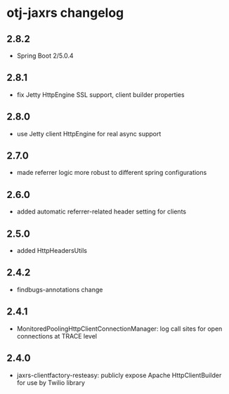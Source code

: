 otj-jaxrs changelog
===================

2.8.2
-----
* Spring Boot 2/5.0.4

2.8.1
-----

* fix Jetty HttpEngine SSL support, client builder properties

2.8.0
-----

* use Jetty client HttpEngine for real async support

2.7.0
-----

* made referrer logic more robust to different spring configurations

2.6.0
-----

* added automatic referrer-related header setting for clients

2.5.0
-----

* added HttpHeadersUtils

2.4.2
-----

* findbugs-annotations change

2.4.1
-----

* MonitoredPoolingHttpClientConnectionManager: log call sites for open connections at TRACE level

2.4.0
-----

* jaxrs-clientfactory-resteasy: publicly expose Apache HttpClientBuilder for use by Twilio library
